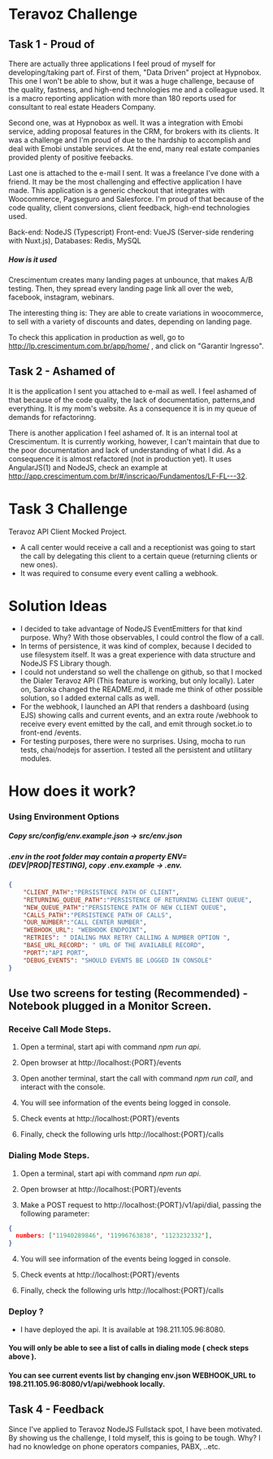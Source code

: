 # Teravoz Challenge

## Task 1 - Proud of

There are actually three applications I feel proud of myself for developing/taking part of. First of them, "Data Driven" project at Hypnobox. This one I won't be able to show, but it was a huge challenge, because of the quality, fastness, and high-end technologies me and a colleague used. It is a macro reporting application with more than 180 reports used for consultant to real estate Headers Company. 

Second one, was at Hypnobox as well. It was a integration with Emobi service, adding proposal features in the CRM, for brokers with its clients. It was a challenge and I'm proud of due to the hardship to accomplish and deal with Emobi unstable services. At the end, many real estate companies provided plenty of positive feebacks.

Last one is attached to the e-mail I sent. It was a freelance I've done with a friend. It may be the most challenging and effective application I have made. This application is a generic checkout that integrates with Woocommerce, Pagseguro and Salesforce. I'm proud of that because of the code quality, client conversions, client feedback, high-end technologies used. 

Back-end: NodeJS (Typescript)
Front-end: VueJS (Server-side rendering with Nuxt.js),
Databases: Redis, MySQL

##### How is it used

Crescimentum creates many landing pages at unbounce, that makes A/B testing. Then, they spread every landing page link all over the web, facebook, instagram, webinars. 

The interesting thing is: They are able to create variations in woocommerce, to sell with a variety of discounts and dates, depending on landing page.

To check this application in production as well, go to http://lp.crescimentum.com.br/app/home/ , and click on "Garantir Ingresso".


## Task 2 - Ashamed of

It is the application I sent you attached to e-mail as well. I feel ashamed of that because of the code quality, the lack of documentation, patterns,and everything. It is my mom's website. As a consequence it is in my queue of demands for refactorinng.

There is another application I feel ashamed of. It is an internal tool at Crescimentum. It is currently working, however, I can't maintain that due to the poor documentation and lack of understanding of what I did. As a consequence it is almost refactored (not in production yet). It uses AngularJS(1) and NodeJS, check an example at http://app.crescimentum.com.br/#/inscricao/Fundamentos/LF-FL---32.


# Task 3 Challenge

Teravoz API Client Mocked Project.
  
  * A call center would receive a call and a receptionist was going to start the call by delegating this client to a certain queue (returning clients or new ones).
  * It was required to consume every event calling a webhook.
  
# Solution Ideas
  * I decided to take advantage of NodeJS EventEmitters for that kind purpose. Why? With those observables, I could control the     flow of a call.
  * In terms of persistence, it was kind of complex, because I decided to use filesystem itself. It was a great experience         with data structure and NodeJS FS Library though.
  * I could not understand so well the challenge on github, so that I mocked the Dialer Teravoz API (This feature is working, but only locally). Later on, Saroka changed the README.md, it made me think of other possible solution, so I added external calls as well.
  * For the webhook, I launched an API that renders a dashboard (using EJS) showing calls and current events, and an extra route /webhook to receive every event emitted by the call, and emit through socket.io to front-end /events.
  * For testing purposes, there were no surprises. Using, mocha to run tests, chai/nodejs for assertion. I tested all the persistent and utilitary modules. 
  
# How does it work?

### Using Environment Options


##### Copy src/config/env.example.json -> src/env.json
##### .env in the root folder may contain a property ENV=(DEV|PROD|TESTING), copy .env.example -> .env.

```json
{
    "CLIENT_PATH":"PERSISTENCE PATH OF CLIENT", 
    "RETURNING_QUEUE_PATH":"PERSISTENCE OF RETURNING CLIENT QUEUE",
    "NEW_QUEUE_PATH":"PERSISTENCE PATH OF NEW CLIENT QUEUE",
    "CALLS_PATH":"PERSISTENCE PATH OF CALLS",
    "OUR_NUMBER":"CALL CENTER NUMBER",
    "WEBHOOK_URL": "WEBHOOK ENDPOINT",
    "RETRIES": " DIALING MAX RETRY CALLING A NUMBER OPTION ",
    "BASE_URL_RECORD": " URL OF THE AVAILABLE RECORD",
    "PORT":"API PORT",
    "DEBUG_EVENTS": "SHOULD EVENTS BE LOGGED IN CONSOLE"
}
```



## Use two screens for testing (Recommended) - Notebook plugged in a Monitor Screen.

### Receive Call Mode Steps.

1. Open a terminal, start api with command *npm run api*.

2. Open browser at http://localhost:{PORT}/events

3. Open another terminal, start the call with command  *npm run call*, and interact with the console.

4. You will see information of the events being logged in console.

5. Check events at http://localhost:{PORT}/events

6. Finally, check the following urls http://localhost:{PORT}/calls

### Dialing Mode Steps.

1. Open a terminal, start api with command *npm run api*.

2. Open browser at http://localhost:{PORT}/events

3. Make a POST request to http://localhost:{PORT}/v1/api/dial, passing the following parameter: 

```json 
{
  numbers: ['11940289846', '11996763838', '1123232332'],
}
```

4. You will see information of the events being logged in console.

5. Check events at http://localhost:{PORT}/events

6. Finally, check the following urls http://localhost:{PORT}/calls

### Deploy ?

* I have deployed the api. It is available at 198.211.105.96:8080.

#### You will only be able to see a list of calls in dialing mode ( check steps above ).

#### You can see current events list by changing env.json WEBHOOK_URL to 198.211.105.96:8080/v1/api/webhook locally.

## Task 4 - Feedback
 
 Since I've applied to Teravoz NodeJS Fullstack spot, I have been motivated. By showing us the challenge, I told myself, this is going to be tough. Why? I had no knowledge on phone operators companies, PABX, ..etc.
 













